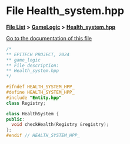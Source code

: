 

# File Health\_system.hpp

[**File List**](files.md) **>** [**GameLogic**](dir_43a675281a639807a8e84134baca4472.md) **>** [**Health\_system.hpp**](GameLogic_2Health__system_8hpp.md)

[Go to the documentation of this file](GameLogic_2Health__system_8hpp.md)


```C++
/*
** EPITECH PROJECT, 2024
** game_logic
** File description:
** Health_system.hpp
*/

#ifndef HEALTH_SYSTEM_HPP_
#define HEALTH_SYSTEM_HPP_
#include "Entity.hpp"
class Registry;

class HealthSystem {
public:
  void checkHealth(Registry &registry);
};
#endif // HEALTH_SYSTEM_HPP_
```


